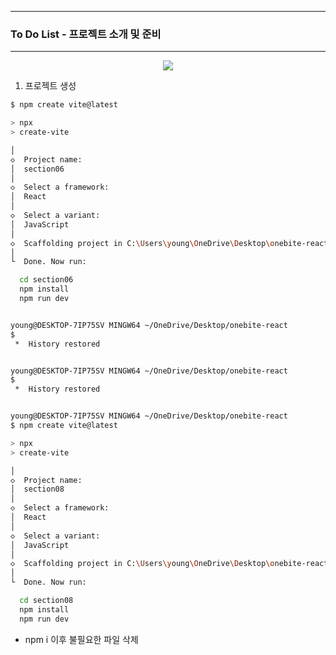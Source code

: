 -----
### To Do List - 프로젝트 소개 및 준비
-----
<div align="center">
<img src="https://github.com/user-attachments/assets/9b3fe878-0c97-432f-96e5-2f538b5f675c">
</div>

1. 프로젝트 생성
```bash
$ npm create vite@latest

> npx
> create-vite

│
◇  Project name:
│  section06
│
◇  Select a framework:
│  React
│
◇  Select a variant:
│  JavaScript
│
◇  Scaffolding project in C:\Users\young\OneDrive\Desktop\onebite-react\section06...
│
└  Done. Now run:

  cd section06
  npm install
  npm run dev


young@DESKTOP-7IP75SV MINGW64 ~/OneDrive/Desktop/onebite-react
$
 *  History restored 


young@DESKTOP-7IP75SV MINGW64 ~/OneDrive/Desktop/onebite-react
$ 
 *  History restored 


young@DESKTOP-7IP75SV MINGW64 ~/OneDrive/Desktop/onebite-react
$ npm create vite@latest

> npx
> create-vite

│
◇  Project name:
│  section08
│
◇  Select a framework:
│  React
│
◇  Select a variant:
│  JavaScript
│
◇  Scaffolding project in C:\Users\young\OneDrive\Desktop\onebite-react\section08...
│
└  Done. Now run:

  cd section08
  npm install
  npm run dev
```

  - npm i 이후 불필요한 파일 삭제 

